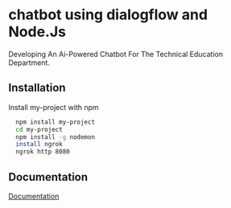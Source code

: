 
# chatbot using dialogflow and Node.Js 

Developing An Ai-Powered Chatbot For The Technical Education Department.





## Installation

Install my-project with npm

```bash
  npm install my-project
  cd my-project
  npm install -g nodemon
  install ngrok
  ngrok http 8080
```
    
## Documentation

[Documentation](https://cloud.google.com/dialogflow/docs/)

